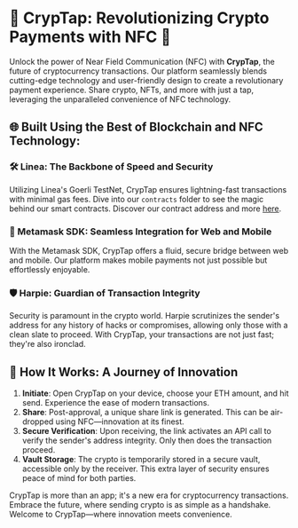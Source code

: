 # 🚀 CrypTap: Revolutionizing Crypto Payments with NFC 🚀

Unlock the power of Near Field Communication (NFC) with **CrypTap**, the future of cryptocurrency transactions. Our platform seamlessly blends cutting-edge technology and user-friendly design to create a revolutionary payment experience. Share crypto, NFTs, and more with just a tap, leveraging the unparalleled convenience of NFC technology.

## 🌐 Built Using the Best of Blockchain and NFC Technology:

### 🛠 Linea: The Backbone of Speed and Security
Utilizing Linea's Goerli TestNet, CrypTap ensures lightning-fast transactions with minimal gas fees. Dive into our `contracts` folder to see the magic behind our smart contracts. Discover our contract address and more [here](https://goerli.lineascan.build/address/0x1D5EfDba4f8acFd6d9098b356879639526aD5e99).

### 🔐 Metamask SDK: Seamless Integration for Web and Mobile
With the Metamask SDK, CrypTap offers a fluid, secure bridge between web and mobile. Our platform makes mobile payments not just possible but effortlessly enjoyable.

### 🛡 Harpie: Guardian of Transaction Integrity
Security is paramount in the crypto world. Harpie scrutinizes the sender's address for any history of hacks or compromises, allowing only those with a clean slate to proceed. With CrypTap, your transactions are not just fast; they're also ironclad.

## 🚀 How It Works: A Journey of Innovation

1. **Initiate**: Open CrypTap on your device, choose your ETH amount, and hit send. Experience the ease of modern transactions.
2. **Share**: Post-approval, a unique share link is generated. This can be air-dropped using NFC—innovation at its finest.
3. **Secure Verification**: Upon receiving, the link activates an API call to verify the sender's address integrity. Only then does the transaction proceed.
4. **Vault Storage**: The crypto is temporarily stored in a secure vault, accessible only by the receiver. This extra layer of security ensures peace of mind for both parties.

CrypTap is more than an app; it's a new era for cryptocurrency transactions. Embrace the future, where sending crypto is as simple as a handshake. Welcome to CrypTap—where innovation meets convenience.

